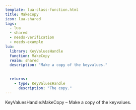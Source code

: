```yaml
---
template: lua-class-function.html
title: MakeCopy
icon: lua-shared
tags:
  - lua
  - shared
  - needs-verification
  - needs-example
lua:
  library: KeyValuesHandle
  function: MakeCopy
  realm: shared
  description: "Make a copy of the keyvalues."
  
  
  returns:
    - type: KeyValuesHandle
      description: "The copy."
---
```


<div class="lua__search__keywords">
KeyValuesHandle:MakeCopy &#x2013; Make a copy of the keyvalues.
</div>
